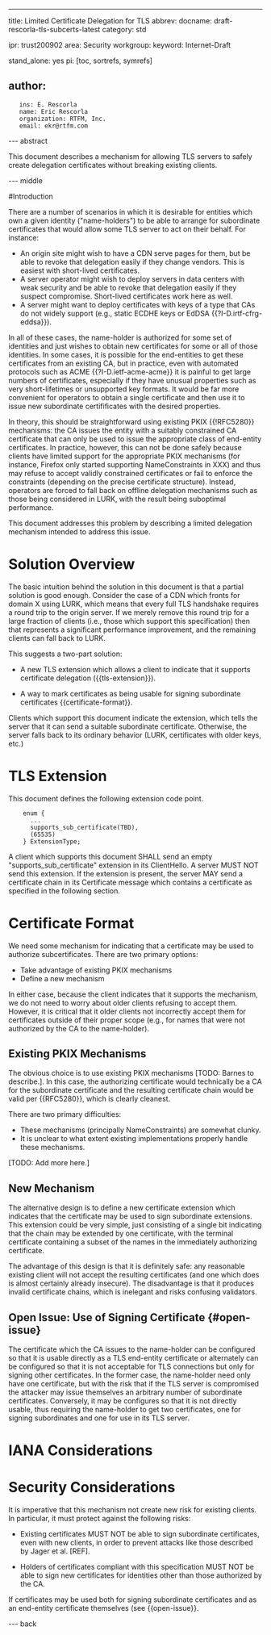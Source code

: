 ---
title: Limited Certificate Delegation for TLS
abbrev: 
docname: draft-rescorla-tls-subcerts-latest
category: std

ipr: trust200902
area: Security
workgroup: 
keyword: Internet-Draft

stand_alone: yes
pi: [toc, sortrefs, symrefs]

author:
 -
       ins: E. Rescorla
       name: Eric Rescorla
       organization: RTFM, Inc.
       email: ekr@rtfm.com



--- abstract

This document describes a mechanism for allowing TLS servers to safely
create delegation certificates without breaking existing clients.

--- middle

#Introduction

There are a number of scenarios in which it is desirable for entities
which own a given identity ("name-holders") 
to be able to arrange for subordinate certificates that would allow some
TLS server to act on their behalf. For instance:

* An origin site might wish to have a CDN serve pages for them, but
  be able to revoke that delegation easily if they change vendors.
  This is easiest with short-lived certificates.
* A server operator might wish to deploy servers in data centers with
  weak security and be able to revoke that delegation easily if they suspect
  compromise. Short-lived certificates work here as well.
* A server might want to deploy certificates with keys of a type that
  CAs do not widely support (e.g., static ECDHE keys or
  EdDSA {{?I-D.irtf-cfrg-eddsa}}).

In all of these cases, the name-holder is authorized for some set of
identities and just wishes to obtain new certificates for some or all
of those identities.  In some cases, it is possible for the
end-entities to get these certificates from an existing CA, but in
practice, even with automated protocols such as ACME
{{?I-D.ietf-acme-acme}} it is painful to get large numbers of
certificates, especially if they have unusual properties such as very
short-lifetimes or unsupported key formats. It would be far more
convenient for operators to obtain a single certificate and then use
it to issue new subordinate certifificates with the desired
properties.

In theory, this should be straightforward using existing
PKIX {{!RFC5280}} mechanisms: the CA issues the entity with a suitably
constrained CA certificate that can only be used to issue the
appropriate class of end-entity certificates. In practice, however,
this can not be done safely because clients have limited support
for the appropriate PKIX mechanisms (for instance, Firefox only started
supporting NameConstraints in XXX) and thus may refuse to accept
validly constrained certificates or fail to enforce the constraints
(depending on the precise certificate structure).
Instead, operators are forced to fall back on offline delegation
mechanisms such as those being considered in LURK, with the result
being suboptimal performance.

This document addresses this problem by describing a limited
delegation mechanism intended to address this issue.


# Solution Overview

The basic intuition behind the solution in this document is that a partial
solution is good enough. Consider the case of a CDN which fronts for domain
X using LURK, which means that every full TLS handshake requires a round
trip to the origin server. If we merely remove this round trip for a large
fraction of clients (i.e., those which support this specification) then
that represents a significant performance improvement, and the remaining
clients can fall back to LURK.

This suggests a two-part solution:

* A new TLS extension which allows a client to indicate that it
  supports certificate delegation ({{tls-extension}}).

* A way to mark certificates as being usable for signing subordinate
  certificates {{certificate-format}}.

Clients which support this document indicate the extension, which tells
the server that it can send a suitable subordinate certificate. Otherwise,
the server falls back to its ordinary behavior (LURK, certificates with older
keys, etc.)


# TLS Extension

This document defines the following extension code point.

~~~~
    enum {
      ...
      supports_sub_certificate(TBD),
      (65535)
    } ExtensionType;
~~~~

A client which supports this document SHALL send an empty "supports_sub_certificate"
extension in its ClientHello. A server MUST NOT send this extension. If the extension
is present, the server MAY send a certificate chain in its Certificate message which
contains a certificate as specified in the following section.


# Certificate Format

We need some mechanism for indicating that a certificate may be used to authorize
subcertificates. There are two primary options:

* Take advantage of existing PKIX mechanisms
* Define a new mechanism

In either case, because the client indicates that it supports the mechanism,
we do not need to worry about older clients refusing to accept them. However,
it is critical that it older clients not incorrectly accept them for certificates
outside of their proper scope (e.g., for names that were not authorized by
the CA to the name-holder).


## Existing PKIX Mechanisms

The obvious choice is to use existing PKIX mechanisms [TODO: Barnes to describe.].
In this case, the authorizing certificate would technically be a CA for the
subordinate  certificate and the
resulting certificate chain would be valid per {{RFC5280}}, which
is clearly cleanest.

There are two primary difficulties:

* These mechanisms (principally NameConstraints) are somewhat clunky.
* It is unclear to what extent existing implementations properly handle
  these mechanisms.

[TODO: Add more here.]

## New Mechanism

The alternative design is to define a new certificate extension which indicates
that the certificate may be used to sign subordinate extensions. This extension
could be very simple, just consisting of a single bit indicating that the chain
may be extended by one certificate, with the terminal certificate containing
a subset of the names in the immediately authorizing certificate.

The advantage of this design is that it is definitely safe: any reasonable
existing client will not accept the resulting certificates (and one which
does is almost certainly already insecure). The disadvantage is that it produces
invalid certificate chains, which is inelegant and risks confusing validators.


## Open Issue: Use of Signing Certificate {#open-issue}

The certificate which the CA issues to the name-holder can be configured so that
it is usable directly as a TLS end-entity certificate or alternately can
be configured so that it is not acceptable for TLS connections but only
for signing other certificates. In the former case, the name-holder need only
have one certificate, but with the risk that if the TLS server is compromised
the attacker may issue themselves an arbitrary number of subordinate
certificates. Conversely, it may be configures so that it is not directly
usable, thus requiring the name-holder to get two certificates, one for
signing subordinates and one for use in its TLS server.

# IANA Considerations

# Security Considerations

It is imperative that this mechanism not create new risk for existing clients.
In particular, it must protect against the following risks:

* Existing certificates MUST NOT be able to sign subordinate certificates,
  even with new clients, in order to prevent attacks like those described
  by Jager et al. [REF].

* Holders of certificates compliant with this specification MUST NOT be
  able to sign new certificates for identities other than those authorized
  by the CA.

If certificates may be used both for signing subordinate certificates and
as an end-entity certificate themselves (see {{open-issue}}.





--- back
